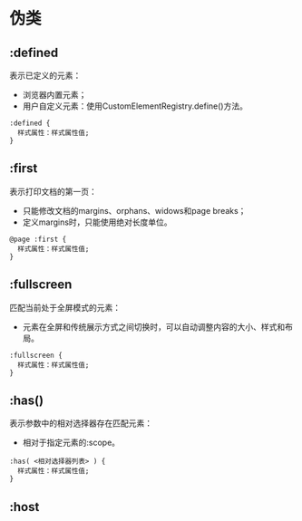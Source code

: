 # 伪类














## :defined

表示已定义的元素：
+ 浏览器内置元素；
+ 用户自定义元素：使用CustomElementRegistry.define()方法。

```
:defined {
  样式属性：样式属性值;
}
```

## :first

表示打印文档的第一页：
+ 只能修改文档的margins、orphans、widows和page breaks；
+ 定义margins时，只能使用绝对长度单位。

```
@page :first {
  样式属性：样式属性值;
}
```

## :fullscreen

匹配当前处于全屏模式的元素：
+ 元素在全屏和传统展示方式之间切换时，可以自动调整内容的大小、样式和布局。

```
:fullscreen {
  样式属性：样式属性值;
}
```

## :has()

表示参数中的相对选择器存在匹配元素：
+ 相对于指定元素的:scope。

```
:has( <相对选择器列表> ) {
  样式属性：样式属性值;
}
```

## :host











































































